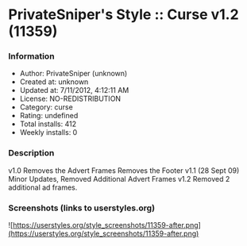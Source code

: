 # PrivateSniper's Style :: Curse v1.2 (11359)

### Information
- Author: PrivateSniper (unknown)
- Created at: unknown
- Updated at: 7/11/2012, 4:12:11 AM
- License: NO-REDISTRIBUTION
- Category: curse
- Rating: undefined
- Total installs: 412
- Weekly installs: 0


### Description
v1.0
Removes the Advert Frames
Removes the Footer
v1.1 (28 Sept 09)
Minor Updates, Removed Additional Advert Frames
v1.2
Removed 2 additional ad frames.


### Screenshots (links to userstyles.org)
![https://userstyles.org/style_screenshots/11359-after.png](https://userstyles.org/style_screenshots/11359-after.png)


